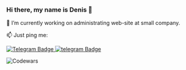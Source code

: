 ### Hi there, my name is Denis 👋

🔭 I’m currently working on administrating web-site at small company.

📫 Just ping me: 
<div id="badges">
  <a href="https://t.me/ErkhanDV">
    <img src="https://upload.wikimedia.org/wikipedia/commons/thumb/8/82/Telegram_logo.svg/32px-Telegram_logo.svg.png" alt="Telegram Badge"/>
  </a>
  <a href="mailto:erhan.denis@list.ru">
    <img src="https://upload.wikimedia.org/wikipedia/commons/thumb/0/01/Mail.Ru_Logo_2018.svg/76px-Mail.Ru_Logo_2018.svg.png" alt="telegram Badge"/>
  </a>
</div>

![Codewars](https://www.codewars.com/users/ErkhanDV/badges/large)
